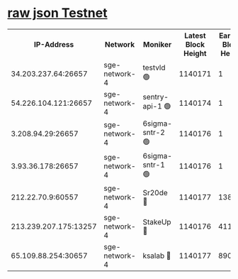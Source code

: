 
[raw json Testnet](https://rpc-check.sget.stavr.tech/sget/rpc-sget-result.json)
=


<table><tr><th>IP-Address</th><th>Network</th><th>Moniker</th><th>Latest Block Height</th><th>Earliest Block Height</th><th>Catching Up</th><th>Tx Index</th><th>Voting Power</th><th>Scan Time</th></tr><tr><td>34.203.237.64:26657</td><td>sge-network-4</td><td>testvld 🟢</td><td>1140171</td><td>1</td><td>False</td><td>on</td><td>0</td><td>2024-01-17T06:05:25.440713524UTC</td></tr><tr><td>54.226.104.121:26657</td><td>sge-network-4</td><td>sentry-api-1 🟢</td><td>1140174</td><td>1</td><td>False</td><td>on</td><td>0</td><td>2024-01-17T06:05:41.033633661UTC</td></tr><tr><td>3.208.94.29:26657</td><td>sge-network-4</td><td>6sigma-sntr-2 🟢</td><td>1140176</td><td>1</td><td>False</td><td>on</td><td>0</td><td>2024-01-17T06:05:50.534262631UTC</td></tr><tr><td>3.93.36.178:26657</td><td>sge-network-4</td><td>6sigma-sntr-1 🟢</td><td>1140176</td><td>1</td><td>False</td><td>on</td><td>0</td><td>2024-01-17T06:05:53.222058742UTC</td></tr><tr><td>212.22.70.9:60557</td><td>sge-network-4</td><td>Sr20de 🔴</td><td>1140177</td><td>138001</td><td>False</td><td>on</td><td>104</td><td>2024-01-17T06:05:58.053748046UTC</td></tr><tr><td>213.239.207.175:13257</td><td>sge-network-4</td><td>StakeUp 🔴</td><td>1140176</td><td>411001</td><td>False</td><td>off</td><td>100</td><td>2024-01-17T06:05:49.459477254UTC</td></tr><tr><td>65.109.88.254:30657</td><td>sge-network-4</td><td>ksalab 🔴</td><td>1140177</td><td>890001</td><td>False</td><td>off</td><td>1148</td><td>2024-01-17T06:05:55.611136197UTC</td></tr></table>
